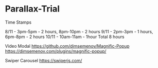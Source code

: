 # Parallax-Trial

Time Stamps

8/11 - 3pm-5pm - 2 hours, 8pm-10pm - 2 hours
9/11 - 2pm-3pm - 1 hours, 6pm-8pm - 2 hours
10/11 - 10am-11am - 1hour
Total 8 hours

Video Modal
https://github.com/dimsemenov/Magnific-Popup
https://dimsemenov.com/plugins/magnific-popup/

Swiper Carousel
https://swiperjs.com/
